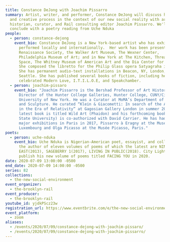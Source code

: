 ```yaml
---
title: Constance DeJong with Joachim Pissarro
summary: Artist, writer, and performer, Constance DeJong will discuss her work
  and creative process in the context of our new social reality with art
  historian, curator, and Rail consulting editor Joachim Pissarro. We'll
  conclude with a poetry reading from Uche Nduka
people:
  - person: constance-dejong
    event_bio: Constance DeJong is a New York-based artist who has exhibited and
      performed locally and internationally.  Her work has been presented at
      Renaissance Society, the Walker Art Museum, The Wexner Center,
      Philadelphia Museum of Art; and in New York at The Kitchen, Threadwaxing
      Space, The Whitney Museum of American Art and the Dia Center for the Arts.
      She composed the libretto for the Philip Glass opera Satyagraha in 1983.
      She has permanent audio-text installations in Beacon, NY, London, and
      Seattle. She has published several books of fiction, including her
      celebrated Modern Love, I.T.I.L.O.E, and Speakchamber.
  - person: joachim-pissaro
    event_bio: "Joachim Pissarro is the Bershad Professor of Art History and
      Director of the Hunter College Galleries, Hunter College, CUNY/City
      University of New York. He was a Curator at MoMA’s Department of Painting
      and Sculpture. He curated “Klein & Giacometti: In search of the Absolute
      in the Era of Relativity” at Gagosian Gallery London in summer 2016. His
      latest book is titled Wild Art (Phaidon) and his forthcoming book (Penn
      State University) is co-authorized with David Carrier. He has had two
      major exhibitions in Paris in 2017, Pissarro à Eragny at the Musée du
      Luxembourg and Olga Picasso at the Musée Picasso, Paris."
poets:
  - person: uche-nduka
    event_bio: Uche Nduka is Nigerian-American poet, essayist, and collagist. He is
      the author of eleven volumes of poems of which the latest are NINE
      EAST(2013), SAGEBERRY 1(2017), LIVING IN PUBLIC(2018). City Lights will
      publish his new volume of poems titled FACING YOU in 2020.
date: 2020-07-09 13:00:00 -0500
end_date: 2020-07-09 14:00:00 -0500
series: 82
collections:
  - the-new-social-environment
event_organizer:
  - the-brooklyn-rail
event_producer:
  - the-brooklyn-rail
youtube_id: yjdkPScz23w
registration_url: https://www.eventbrite.com/e/the-new-social-environment-82-constance-dejong-tickets-112131247580
event_platform:
  - zoom
aliases:
  - /events/2020/07/09/constance-dejong-with-joachim-pissaro/
  - /events/2020/07/09/constance-dejong-with-joachim-pissarro/
---
```

